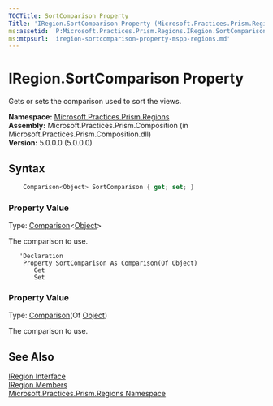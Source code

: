 ```yaml
---
TOCTitle: SortComparison Property
Title: 'IRegion.SortComparison Property (Microsoft.Practices.Prism.Regions)'
ms:assetid: 'P:Microsoft.Practices.Prism.Regions.IRegion.SortComparison'
ms:mtpsurl: 'iregion-sortcomparison-property-mspp-regions.md'
---
```



# IRegion.SortComparison Property

Gets or sets the comparison used to sort the views.

**Namespace:** [Microsoft.Practices.Prism.Regions](/patterns-practices/reference/mspp-regions-namespace)  
**Assembly:** Microsoft.Practices.Prism.Composition (in Microsoft.Practices.Prism.Composition.dll)  
**Version:** 5.0.0.0 (5.0.0.0)

## Syntax

```C#
    Comparison<Object> SortComparison { get; set; }
```

### Property Value

Type: [Comparison](http://msdn.microsoft.com/en-us/library/tfakywbh)&lt;[Object](http://msdn.microsoft.com/en-us/library/e5kfa45b)&gt;

The comparison to use.


```VB
   'Declaration
    Property SortComparison As Comparison(Of Object)
	   Get
	   Set
```
### Property Value

Type: [Comparison](http://msdn.microsoft.com/en-us/library/tfakywbh)(Of [Object](http://msdn.microsoft.com/en-us/library/e5kfa45b))

The comparison to use.

## See Also
[IRegion Interface](/patterns-practices/reference/iregion-interface-mspp-regions)  
[IRegion Members](/patterns-practices/reference/iregion-members-mspp-regions)  
[Microsoft.Practices.Prism.Regions Namespace](/patterns-practices/reference/mspp-regions-namespace)  